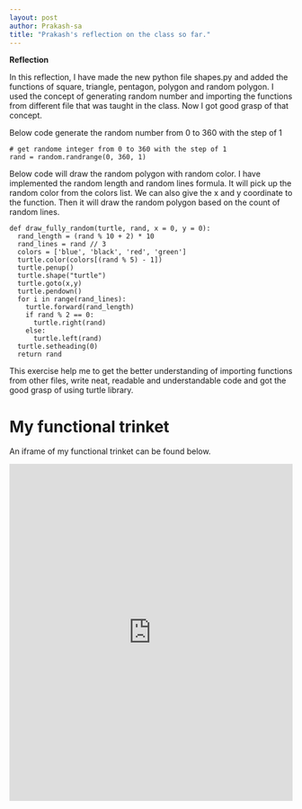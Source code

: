 ```yaml
---
layout: post
author: Prakash-sa
title: "Prakash's reflection on the class so far."
---
```


**Reflection**

In this reflection, I have made the new python file shapes.py and added the functions of square, triangle, pentagon, polygon and random polygon. I used the concept of generating random number and importing the functions from different file that was taught in the class. Now I got good grasp of that concept.


Below code generate the random number from 0 to 360 with the step of 1
```
# get randome integer from 0 to 360 with the step of 1
rand = random.randrange(0, 360, 1)
```

Below code will draw the random polygon with random color. I have implemented the random length and random lines formula. It will pick up the random color from the colors list. We can also give the x and y coordinate to the function. Then it will draw the random polygon based on the count of random lines.

```
def draw_fully_random(turtle, rand, x = 0, y = 0):
  rand_length = (rand % 10 + 2) * 10
  rand_lines = rand // 3
  colors = ['blue', 'black', 'red', 'green']
  turtle.color(colors[(rand % 5) - 1])
  turtle.penup()
  turtle.shape("turtle")
  turtle.goto(x,y)
  turtle.pendown()
  for i in range(rand_lines):
    turtle.forward(rand_length)
    if rand % 2 == 0:
      turtle.right(rand)
    else:
      turtle.left(rand)
  turtle.setheading(0)
  return rand
```

This exercise help me to get the better understanding of importing functions from other files, write neat, readable and understandable code and got the good grasp of using turtle library.

# My functional trinket
An iframe of my functional trinket can be found below.

<iframe src="https://trinket.io/embed/python/1e7203d8d0" width="100%" height="600" frameborder="0" marginwidth="0" marginheight="0" allowfullscreen></iframe>
